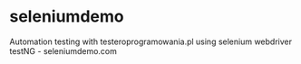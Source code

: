 # seleniumdemo
Automation testing with testeroprogramowania.pl using selenium webdriver testNG - seleniumdemo.com
